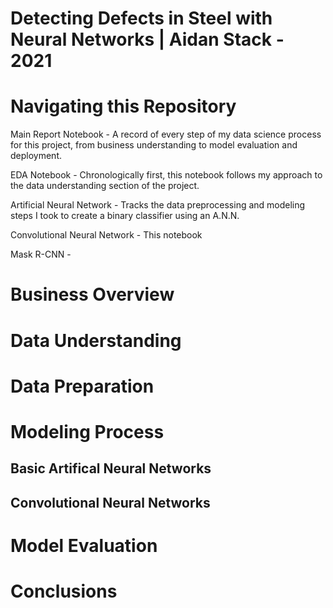 #  Detecting Defects in Steel with Neural Networks | Aidan Stack - 2021

# Navigating this Repository

Main Report Notebook - A record of every step of my data science process for this project, from business understanding to model evaluation and deployment. 

EDA Notebook - Chronologically first, this notebook follows my approach to the data understanding section of the project.

Artificial Neural Network - Tracks the data preprocessing and modeling steps I took to create a binary classifier using an A.N.N. 

Convolutional Neural Network - This notebook

Mask R-CNN - 

# Business Overview 

# Data Understanding 

# Data Preparation 

# Modeling Process

  ## Basic Artifical Neural Networks

  ## Convolutional Neural Networks 

# Model Evaluation 

# Conclusions
